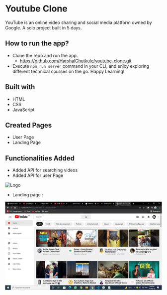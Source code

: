 # Youtube Clone
YouTube is an online video sharing and social media platform owned by Google.
A solo project built in 5 days.

## How to run the app?
- Clone the repo and run the app.
    - https://github.com/HarshalGhutkule/youtube-clone.git
- Execute `npm run server` command in your CLI, and enjoy exploring different technical courses on the go. Happy Learning!
## Built with
- HTML
- CSS
- JavaScript
## Created Pages
- User Page
- Landing Page
## Functionalities Added
- Added API for searching videos
- Added API for user Page

![Logo](https://cdn.mos.cms.futurecdn.net/8gzcr6RpGStvZFA2qRt4v6.jpg)

- Landing page :

![Landing Page](https://github.com/Meghna9027/youtube-clone/blob/9b3f0e7f099e1b97fbe6ae99cf559c45a57c4f0f/youtube%201%20(2).png)

